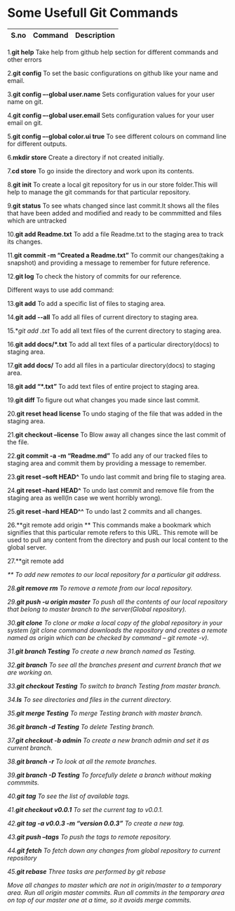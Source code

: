 # Some Usefull Git Commands
|S.no| Command| Description|
|----|-----|------|
1.**git help**
Take help from github help section for different commands and other errors 
 



2.**git config**
To set the basic configurations on github like your name and email. 
 

3.**git config –-global user.name** 
Sets configuration values for your user name on git. 
 

4.**git config –-global user.email** 
Sets configuration values for your user email on git. 
 

5.**git config –-global color.ui true**
To see different colours on command line for different outputs. 
 

6.**mkdir store**
Create a directory if not created initially. 
 

7.**cd store**
To go inside the directory and work upon its contents. 
 

8.**git init**
To create a local git repository for us in our store folder.This will help to manage the git commands for that particular repository. 
 

9.**git status**
To see whats changed since last commit.It shows all the files that have been added and modified and ready to be commmitted and files which are untracked 
 

10.**git add Readme.txt**
To add a file Readme.txt to the staging area to track its changes. 
 

11.**git commit -m “Created a Readme.txt”**
To commit our changes(taking a snapshot) and providing a message to remember for future reference. 
 

12.**git log**
To check the history of commits for our reference. 

Different ways to use add command: 
 

13.**git add**
To add a specific list of files to staging area. 
 

14.**git add --all**
To add all files of current directory to staging area. 
 

15.**git add *.txt**
To add all text files of the current directory to staging area. 
 

16.**git add docs/*.txt**
To add all text files of a particular directory(docs) to staging area. 
 

17.**git add docs/**
To add all files in a particular directory(docs) to staging area. 
 

18.**git add “*.txt”**
To add text files of entire project to staging area. 
 

19.**git diff**
To figure out what changes you made since last commit. 
 

20.**git reset head license**
To undo staging of the file that was added in the staging area. 
 

21.**git checkout –license**
To Blow away all changes since the last commit of the file. 
 

22.**git commit -a -m “Readme.md”**
To add any of our tracked files to staging area and commit them by providing a message to remember. 
 

23.**git reset –soft HEAD^**
To undo last commit and bring file to staging area. 
 

24.**git reset –hard HEAD^**
To undo last commit and remove file from the staging area as well(In case we went horribly wrong). 
 

25.**git reset –hard HEAD^^**
To undo last 2 commits and all changes. 
 

26.**git remote add origin **
This commands make a bookmark which signifies that this particular remote refers to this URL. 
This remote will be used to pull any content from the directory and push our local content to the global server. 
 

27.**git remote add <address> **
To add new remotes to our local repository for a particular git address. 
 

28.**git remove rm**
To remove a remote from our local repository. 
 

29.**git push -u origin master**
To push all the contents of our local repository that belong to master branch to the server(Global repository). 
 

30.**git clone**
To clone or make a local copy of the global repository in your system 
(git clone command downloads the repository and creates a remote named as origin which can be checked by command – git remote -v). 
 

31.**git branch Testing**
To create a new branch named as Testing. 
 

32.**git branch**
To see all the branches present and current branch that we are working on. 
 

33.**git checkout Testing**
To switch to branch Testing from master branch. 
 

34.**ls**
To see directories and files in the current directory. 
 

35.**git merge Testing**
To merge Testing branch with master branch. 
 

36.**git branch -d Testing**
To delete Testing branch. 
 

37.**git checkout -b admin**
To create a new branch admin and set it as current branch. 
 

38.**git branch -r**
To look at all the remote branches. 
 

39.**git branch -D Testing**
To forcefully delete a branch without making commmits. 
 

40.**git tag**
To see the list of available tags. 
 

41.**git checkout v0.0.1**
To set the current tag to v0.0.1. 
 

42.**git tag -a v0.0.3 -m “version 0.0.3”**
To create a new tag. 
 

43.**git push –tags**
To push the tags to remote repository. 
 

44.**git fetch**
To fetch down any changes from global repository to current repository 
 

45.**git rebase**
Three tasks are performed by git rebase 
 

Move all changes to master which are not in origin/master to a temporary area.
Run all origin master commits.
Run all commits in the temporary area on top of our master one at a time, so it avoids merge commits.
